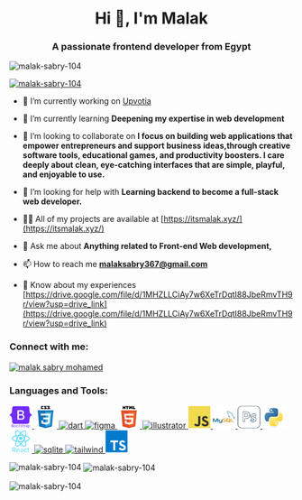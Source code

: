 <h1 align="center">Hi 👋, I'm Malak</h1>
<h3 align="center">A passionate frontend developer from Egypt</h3>

<p align="left"> <img src="https://komarev.com/ghpvc/?username=malak-sabry-104&label=Profile%20views&color=0e75b6&style=flat" alt="malak-sabry-104" /> </p>

<p align="left"> <a href="https://github.com/ryo-ma/github-profile-trophy"><img src="https://github-profile-trophy.vercel.app/?username=malak-sabry-104" alt="malak-sabry-104" /></a> </p>

- 🔭 I’m currently working on [Upvotia](https://github.com/Malak-Sabry-104/Upvotia)

- 🌱 I’m currently learning **Deepening my expertise in web development**

- 👯 I’m looking to collaborate on **I focus on building web applications that empower entrepreneurs and support business ideas,through creative software tools, educational games, and productivity boosters. I care deeply about clean, eye-catching interfaces that are simple, playful, and enjoyable to use.**

- 🤝 I’m looking for help with **Learning backend to become a full-stack web developer.**

- 👨‍💻 All of my projects are available at [https://itsmalak.xyz/](https://itsmalak.xyz/)

- 💬 Ask me about **Anything related to Front-end Web development,**

- 📫 How to reach me **malaksabry367@gmail.com**

- 📄 Know about my experiences [https://drive.google.com/file/d/1MHZLLCiAy7w6XeTrDqtI88JbeRmvTH9r/view?usp=drive_link](https://drive.google.com/file/d/1MHZLLCiAy7w6XeTrDqtI88JbeRmvTH9r/view?usp=drive_link)

<h3 align="left">Connect with me:</h3>
<p align="left">
<a href="https://linkedin.com/in/malak sabry mohamed" target="blank"><img align="center" src="https://raw.githubusercontent.com/rahuldkjain/github-profile-readme-generator/master/src/images/icons/Social/linked-in-alt.svg" alt="malak sabry mohamed" height="30" width="40" /></a>
</p>

<h3 align="left">Languages and Tools:</h3>
<p align="left"> <a href="https://getbootstrap.com" target="_blank" rel="noreferrer"> <img src="https://raw.githubusercontent.com/devicons/devicon/master/icons/bootstrap/bootstrap-plain-wordmark.svg" alt="bootstrap" width="40" height="40"/> </a> <a href="https://www.w3schools.com/css/" target="_blank" rel="noreferrer"> <img src="https://raw.githubusercontent.com/devicons/devicon/master/icons/css3/css3-original-wordmark.svg" alt="css3" width="40" height="40"/> </a> <a href="https://dart.dev" target="_blank" rel="noreferrer"> <img src="https://www.vectorlogo.zone/logos/dartlang/dartlang-icon.svg" alt="dart" width="40" height="40"/> </a> <a href="https://www.figma.com/" target="_blank" rel="noreferrer"> <img src="https://www.vectorlogo.zone/logos/figma/figma-icon.svg" alt="figma" width="40" height="40"/> </a> <a href="https://www.w3.org/html/" target="_blank" rel="noreferrer"> <img src="https://raw.githubusercontent.com/devicons/devicon/master/icons/html5/html5-original-wordmark.svg" alt="html5" width="40" height="40"/> </a> <a href="https://www.adobe.com/in/products/illustrator.html" target="_blank" rel="noreferrer"> <img src="https://www.vectorlogo.zone/logos/adobe_illustrator/adobe_illustrator-icon.svg" alt="illustrator" width="40" height="40"/> </a> <a href="https://developer.mozilla.org/en-US/docs/Web/JavaScript" target="_blank" rel="noreferrer"> <img src="https://raw.githubusercontent.com/devicons/devicon/master/icons/javascript/javascript-original.svg" alt="javascript" width="40" height="40"/> </a> <a href="https://www.mysql.com/" target="_blank" rel="noreferrer"> <img src="https://raw.githubusercontent.com/devicons/devicon/master/icons/mysql/mysql-original-wordmark.svg" alt="mysql" width="40" height="40"/> </a> <a href="https://www.photoshop.com/en" target="_blank" rel="noreferrer"> <img src="https://raw.githubusercontent.com/devicons/devicon/master/icons/photoshop/photoshop-line.svg" alt="photoshop" width="40" height="40"/> </a> <a href="https://www.python.org" target="_blank" rel="noreferrer"> <img src="https://raw.githubusercontent.com/devicons/devicon/master/icons/python/python-original.svg" alt="python" width="40" height="40"/> </a> <a href="https://reactjs.org/" target="_blank" rel="noreferrer"> <img src="https://raw.githubusercontent.com/devicons/devicon/master/icons/react/react-original-wordmark.svg" alt="react" width="40" height="40"/> </a> <a href="https://www.sqlite.org/" target="_blank" rel="noreferrer"> <img src="https://www.vectorlogo.zone/logos/sqlite/sqlite-icon.svg" alt="sqlite" width="40" height="40"/> </a> <a href="https://tailwindcss.com/" target="_blank" rel="noreferrer"> <img src="https://www.vectorlogo.zone/logos/tailwindcss/tailwindcss-icon.svg" alt="tailwind" width="40" height="40"/> </a> <a href="https://www.typescriptlang.org/" target="_blank" rel="noreferrer"> <img src="https://raw.githubusercontent.com/devicons/devicon/master/icons/typescript/typescript-original.svg" alt="typescript" width="40" height="40"/> </a> </p>

<p><img align="left" src="https://github-readme-stats.vercel.app/api/top-langs?username=malak-sabry-104&show_icons=true&locale=en&layout=compact" alt="malak-sabry-104" /></p>

<p>&nbsp;<img align="center" src="https://github-readme-stats.vercel.app/api?username=malak-sabry-104&show_icons=true&locale=en" alt="malak-sabry-104" /></p>

<p><img align="center" src="https://github-readme-streak-stats.herokuapp.com/?user=malak-sabry-104&" alt="malak-sabry-104" /></p>
